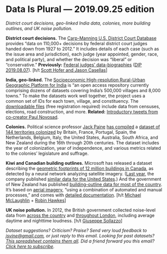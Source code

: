 Data Is Plural — 2019.09.25 edition
===================================

*District court decisions, geo-linked India data, colonies, more building outlines, and UK noise pollution.*


__District court decisions.__ The [Carp-Manning U.S. District Court Database](https://www.umassd.edu/cas/polisci/resources/us-district-court-database/) provides “data on 110,000+ decisions by federal district court judges handed down from 1927 to 2012.” It includes details of each case (such as the issue area and jurisdiction), each judge (year appointed, gender, race, and political party), and whether the decision was “liberal” or “conservative.” __Previously:__ [Federal judges’ data-biographies](https://www.fjc.gov/history/judges/biographical-directory-article-iii-federal-judges-export) ([DIP 2019.08.07](https://www.data-is-plural.com/archive/2019-08-07-edition)). [h/t [Scott Hofer and Jason Casellas](https://journals.sagepub.com/doi/abs/10.1177/1532673X19867052?journalCode=aprb)]


__India, geo-linked.__ The [Socioeconomic High-resolution Rural-Urban Geographic Platform for India](http://www.devdatalab.org/shrug) is “an open access repository currently comprising dozens of datasets covering India’s 500,000 villages and 8,000 towns.” To make the datasets work well together, the project uses a common set of IDs for each town, village, and constituency. The [downloadable files](http://www.devdatalab.org/shrug_download/) (free registration required) include data from censuses, elections, road construction, and more. __Related:__ [Introductory tweets from co-creator Paul Novosad](https://twitter.com/paulnovosad/status/1169364171781287936).


__Colonies.__ Political science professor [Jack Paine](http://www.jackpaine.com/) [has compiled](https://www.cambridge.org/core/journals/world-politics/article/democratic-contradictions-in-european-settler-colonies/5B39382138A2D57175F6BE2A2ABF1CB4) a [dataset of 144 territories colonized](https://dataverse.harvard.edu/dataset.xhtml?persistentId=doi:10.7910/DVN/LU8IDT) by Britain, France, Portugal, Spain, the Netherlands, Belgium, Italy, the United States, Australia, South Africa, and New Zealand during the 16th through 20th centuries. The dataset includes the year of colonization, year of independence, and various metrics related to the colonies’ legislature and suffrage.


__Kiwi and Canadian building outlines.__ Microsoft has released a dataset describing the [geometric footprints of 12 million buildings in Canada](https://github.com/Microsoft/CanadianBuildingFootprints), as detected by a neural network analyzing satellite imagery. ([Last year](https://www.data-is-plural.com/archive/2018-07-18-edition), the company published [similar data for the United States](https://github.com/Microsoft/USBuildingFootprints).) And the government of New Zealand has published [building-outline data for most of the country](https://medium.com/on-location/an-open-building-outlines-dataset-for-new-zealand-eef8b558ef7a). It’s based on [aerial imagery](https://www.linz.govt.nz/land/maps/aerial-imagery-and-orthophotography), “using a combination of automated and manual processes,” and comes with [detailed documentation](https://nz-buildings.readthedocs.io/en/latest/introduction.html). [h/t [Michael McLaughlin](https://www.datainnovation.org/2019/03/mapping-the-footprints-of-buildings-in-canada/) + [Robin Hawkes](https://www.getrevue.co/profile/maps/issues/spatial-awareness-10-maps-spatial-newsletter-by-robin-hawkes-196361)]


__UK noise pollution.__ In 2012, the British government collected noise-level data from [across the country](https://www.gov.uk/government/publications/open-data-strategic-noise-mapping) and [throughout London](https://data.london.gov.uk/dataset/noise-pollution-in-london), including average daytime and nighttime loudness. [h/t [Giuseppe Sollazzo](https://mailchi.mp/3eeacdf7fd0a/preview-222-in-other-news-3740637)]


*Dataset suggestions? Criticism? Praise? Send very loud feedback to <jsvine@gmail.com>, or just reply to this email. Looking for past datasets? [This spreadsheet contains them all](https://docs.google.com/spreadsheets/d/1wZhPLMCHKJvwOkP4juclhjFgqIY8fQFMemwKL2c64vk). Did a friend forward you this email? [Click here to subscribe](https://tinyletter.com/data-is-plural).*
